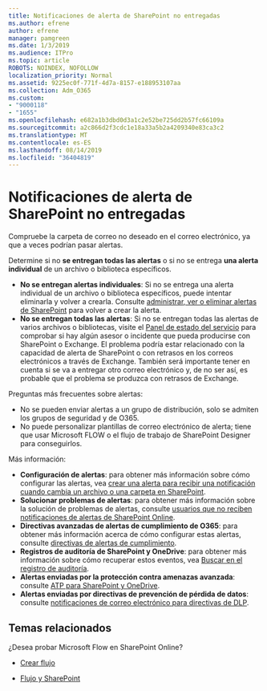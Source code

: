 ```yaml
---
title: Notificaciones de alerta de SharePoint no entregadas
ms.author: efrene
author: efrene
manager: pamgreen
ms.date: 1/3/2019
ms.audience: ITPro
ms.topic: article
ROBOTS: NOINDEX, NOFOLLOW
localization_priority: Normal
ms.assetid: 9225ec0f-771f-4d7a-8157-e188953107aa
ms.collection: Adm_O365
ms.custom:
- "9000118"
- "1655"
ms.openlocfilehash: e682a1b3dbd0d3a1c2e52be725dd2b57fc66109a
ms.sourcegitcommit: a2c866d2f3cdc1e18a33a5b2a4209340e83ca3c2
ms.translationtype: MT
ms.contentlocale: es-ES
ms.lasthandoff: 08/14/2019
ms.locfileid: "36404819"
---
```

# <a name="sharepoint-alert-notifications-not-delivered"></a>Notificaciones de alerta de SharePoint no entregadas

Compruebe la carpeta de correo no deseado en el correo electrónico, ya que a veces podrían pasar alertas.

Determine si no **se entregan todas las alertas** o si no se entrega **una alerta individual** de un archivo o biblioteca específicos.

- **No se entregan alertas individuales**: Si no se entrega una alerta individual de un archivo o biblioteca específicos, puede intentar eliminarla y volver a crearla. Consulte [administrar, ver o eliminar alertas de SharePoint](https://support.office.com/en-us/article/manage-view-or-delete-sharepoint-alerts-99dfb19c-9a90-4a8c-aba1-aa8c8afb0de2?ui=en-US&rs=en-US&ad=US#ID0EAADAAA=Online) para volver a crear la alerta.
- **No se entregan todas las alertas**: Si no se entregan todas las alertas de varios archivos o bibliotecas, visite el [Panel de estado del servicio](https://admin.microsoft.com/AdminPortal/Home#/servicehealth) para comprobar si hay algún asesor o incidente que pueda producirse con SharePoint o Exchange. El problema podría estar relacionado con la capacidad de alerta de SharePoint o con retrasos en los correos electrónicos a través de Exchange. También será importante tener en cuenta si se va a entregar otro correo electrónico y, de no ser así, es probable que el problema se produzca con retrasos de Exchange.

Preguntas más frecuentes sobre alertas:

- No se pueden enviar alertas a un grupo de distribución, solo se admiten los grupos de seguridad y de O365.
- No puede personalizar plantillas de correo electrónico de alerta; tiene que usar Microsoft FLOW o el flujo de trabajo de SharePoint Designer para conseguirlos.

Más información:

- **Configuración de alertas**: para obtener más información sobre cómo configurar las alertas, vea [crear una alerta para recibir una notificación cuando cambia un archivo o una carpeta en SharePoint](https://support.office.com/en-us/article/create-an-alert-to-get-notified-when-a-file-or-folder-changes-in-sharepoint-e5a79e7b-a146-46da-a9ef-d65409ba8918).
- **Solucionar problemas de alertas**: para obtener más información sobre la solución de problemas de alertas, consulte [usuarios que no reciben notificaciones de alertas de SharePoint Online](https://docs.microsoft.com/en-us/sharepoint/support/sites/no-alert-notifications).
- **Directivas avanzadas de alertas de cumplimiento de O365**: para obtener más información acerca de cómo configurar estas alertas, consulte [directivas de alertas de cumplimiento](https://docs.microsoft.com/en-us/office365/securitycompliance/alert-policies).
- **Registros de auditoría de SharePoint y OneDrive**: para obtener más información sobre cómo recuperar estos eventos, vea [Buscar en el registro de auditoría](https://docs.microsoft.com/en-us/office365/securitycompliance/search-the-audit-log-in-security-and-compliance#search-the-audit-log).
- **Alertas enviadas por la protección contra amenazas avanzada**: consulte [ATP para SharePoint y OneDrive](https://docs.microsoft.com/en-us/office365/securitycompliance/atp-for-spo-odb-and-teams).
- **Alertas enviadas por directivas de prevención de pérdida de datos**: consulte [notificaciones de correo electrónico para directivas de DLP](https://docs.microsoft.com/en-us/office365/securitycompliance/use-notifications-and-policy-tips).

## <a name="related-topics"></a>Temas relacionados

¿Desea probar Microsoft Flow en SharePoint Online?

- [Crear flujo](https://support.office.com/en-us/article/create-a-flow-for-a-list-or-library-in-sharepoint-online-or-onedrive-for-business-a9c3e03b-0654-46af-a254-20252e580d01)

- [Flujo y SharePoint](https://flow.microsoft.com/en-us/blog/sharepoint-and-flow/)
